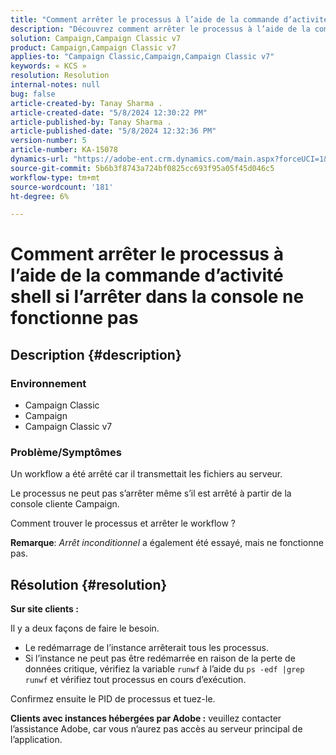 ```yaml
---
title: "Comment arrêter le processus à l’aide de la commande d’activité shell si l’arrêter dans la console ne fonctionne pas"
description: "Découvrez comment arrêter le processus à l’aide de la commande shell lorsque l’arrêter dans la console ne fonctionne pas."
solution: Campaign,Campaign Classic v7
product: Campaign,Campaign Classic v7
applies-to: "Campaign Classic,Campaign,Campaign Classic v7"
keywords: « KCS »
resolution: Resolution
internal-notes: null
bug: false
article-created-by: Tanay Sharma .
article-created-date: "5/8/2024 12:30:22 PM"
article-published-by: Tanay Sharma .
article-published-date: "5/8/2024 12:32:36 PM"
version-number: 5
article-number: KA-15078
dynamics-url: "https://adobe-ent.crm.dynamics.com/main.aspx?forceUCI=1&pagetype=entityrecord&etn=knowledgearticle&id=6a74b4bb-360d-ef11-9f8a-6045bd026dc7"
source-git-commit: 5b6b3f8743a724bf0825cc693f95a05f45d046c5
workflow-type: tm+mt
source-wordcount: '181'
ht-degree: 6%

---
```


# Comment arrêter le processus à l’aide de la commande d’activité shell si l’arrêter dans la console ne fonctionne pas

## Description {#description}


### <b>Environnement</b>

- Campaign Classic
- Campaign
- Campaign Classic v7




### <b>Problème/Symptômes</b>

Un workflow a été arrêté car il transmettait les fichiers au serveur.

Le processus ne peut pas s’arrêter même s’il est arrêté à partir de la console cliente Campaign.

Comment trouver le processus et arrêter le workflow ?

<b>Remarque</b>: *Arrêt inconditionnel* a également été essayé, mais ne fonctionne pas.


## Résolution {#resolution}


<b>Sur site</b><b> clients :</b>

Il y a deux façons de faire le besoin.

- Le redémarrage de l’instance arrêterait tous les processus.
- Si l’instance ne peut pas être redémarrée en raison de la perte de données critique, vérifiez la variable `runwf` à l’aide du `ps -edf |grep runwf` et vérifiez tout processus en cours d’exécution.


Confirmez ensuite le PID de processus et tuez-le.

<b>Clients avec instances hébergées par Adobe :</b> veuillez contacter l’assistance Adobe, car vous n’aurez pas accès au serveur principal de l’application.

